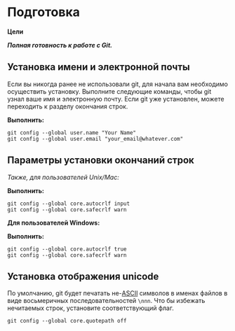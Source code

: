 # Подготовка

**Цели**

***Полная готовность к работе с Git.***

## Установка имени и электронной почты

Если вы никогда ранее не использовали git, для начала вам необходимо осуществить установку.
Выполните следующие команды, чтобы git узнал ваше имя и электронную почту. 
Если git уже установлен, можете переходить к разделу окончания строк.

**Выполнить:**
```
git config --global user.name "Your Name"
git config --global user.email "your_email@whatever.com"
```
## Параметры установки окончаний строк
*Также, для пользователей Unix/Mac:*

**Выполнить:**
```
git config --global core.autocrlf input
git config --global core.safecrlf warn
```
**Для пользователей Windows:**

**Выполнить:**

```
git config --global core.autocrlf true
git config --global core.safecrlf warn
```

## Установка отображения unicode

По умолчанию, git будет печатать не-[ASCII](https://unicode-table.com/ru/#basic-latin) символов в именах файлов в виде восьмеричных последовательностей ```\nnn```. Что бы избежать нечитаемых строк, установите соответствующий флаг.

```
git config --global core.quotepath off
```